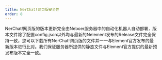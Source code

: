 ```yaml
---
title: NerChat!网页版安全性
order: 8
---
```


NerChat!网页版的版本更新完全由Neboer服务器中的自动化机器人自动部署，版本文件除了配置config.json以外均与最新的Nelement发布的Release文件完全保持一致，您可以下载所有NerChat!网页版的文件并一一与Element官方发布的最新版本进行比对。我们保证服务器所提供的静态文件与Element官方提供的最新预发布版本完全一致。

